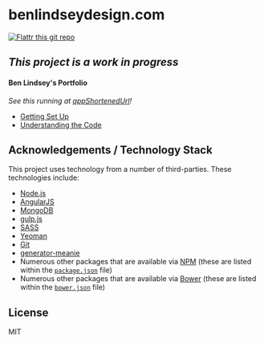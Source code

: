# benlindseydesign.com

[![Flattr this git repo][flattr-image]][flattr-url]

## _**This project is a work in progress**_

#### Ben Lindsey's Portfolio

_See this running at [appShortenedUrl][demo-url]!_

- [Getting Set Up](./docs/getting-set-up.md)
- [Understanding the Code](./docs/understanding-the-code.md)

## Acknowledgements / Technology Stack

This project uses technology from a number of third-parties. These technologies include:

- [Node.js][node-url]
- [AngularJS][angular-url]
- [MongoDB][mongo-url]
- [gulp.js][gulp-url]
- [SASS][sass-url]
- [Yeoman][yeoman-url]
- [Git][git-url]
- [generator-meanie][generator-meanie-url]
- Numerous other packages that are available via [NPM][npm-url] (these are listed within the [`package.json`](./package.json) file)
- Numerous other packages that are available via [Bower][bower-url] (these are listed within the [`bower.json`](./bower.json) file)

## License

MIT



[flattr-url]: https://flattr.com/submit/auto?user_id=levisl176&url=github.com/levisl176/benlindseydesign.com&title=benlindseydesign.com&language=javascript&tags=github&category=software
[flattr-image]: http://api.flattr.com/button/flattr-badge-large.png

[demo-url]: http://benlindseydesign.com
[node-url]: http://nodejs.org/
[angular-url]: https://angularjs.org/
[mongo-url]: https://mongodb.org/
[gulp-url]: http://gulpjs.com/
[sass-url]: http://sass-lang.com/
[yeoman-url]: http://yeoman.io/
[git-url]: http://git-scm.com/
[generator-meanie-url]: https://github.com/levisl176/generator-meanie
[npm-url]: http://npmjs.org/
[bower-url]: http://bower.io/
